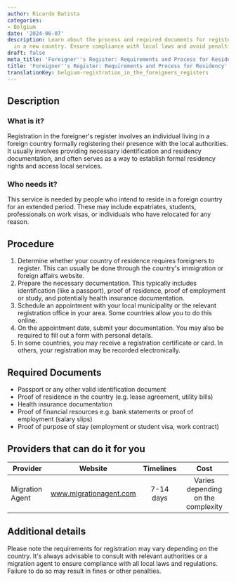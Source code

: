 ```yaml
---
author: Ricardo Batista
categories:
- Belgium
date: '2024-06-07'
description: Learn about the process and required documents for registering as a foreigner
  in a new country. Ensure compliance with local laws and avoid penalties.
draft: false
meta_title: 'Foreigner''s Register: Requirements and Process for Residency'
title: 'Foreigner''s Register: Requirements and Process for Residency'
translationKey: belgium-registration_in_the_foreigners_registers
---
```



## Description
### What is it?
Registration in the foreigner's register involves an individual living in a foreign country formally registering their presence with the local authorities. It usually involves providing necessary identification and residency documentation, and often serves as a way to establish formal residency rights and access local services.

### Who needs it?
This service is needed by people who intend to reside in a foreign country for an extended period. These may include expatriates, students, professionals on work visas, or individuals who have relocated for any reason.

## Procedure
1. Determine whether your country of residence requires foreigners to register. This can usually be done through the country's immigration or foreign affairs website.
2. Prepare the necessary documentation. This typically includes identification (like a passport), proof of residence, proof of employment or study, and potentially health insurance documentation.
3. Schedule an appointment with your local municipality or the relevant registration office in your area. Some countries allow you to do this online.
4. On the appointment date, submit your documentation. You may also be required to fill out a form with personal details.
5. In some countries, you may receive a registration certificate or card. In others, your registration may be recorded electronically.

## Required Documents
- Passport or any other valid identification document
- Proof of residence in the country (e.g. lease agreement, utility bills)
- Health insurance documentation
- Proof of financial resources e.g. bank statements or proof of employment (salary slips)
- Proof of purpose of stay (employment or student visa, work contract)

## Providers that can do it for you

| Provider        |     Website     |     Timelines    |       Cost      |
| --------------- | --------------- |  :-------------: | :-------------: |
| Migration Agent |  www.migrationagent.com |      7-14 days      |        Varies depending on the complexity       |

## Additional details
Please note the requirements for registration may vary depending on the country. It's always advisable to consult with relevant authorities or a migration agent to ensure compliance with all local laws and regulations. Failure to do so may result in fines or other penalties.